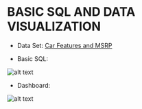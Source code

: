 # BASIC SQL AND DATA VISUALIZATION

* Data Set: [Car Features and MSRP](https://www.kaggle.com/CooperUnion/cardataset)

* Basic SQL:

![alt text](https://github.com/nnzrr/SQL-examples/blob/main/basics%20SQL/screenshot/basic%20statements.PNG) 

* Dashboard:

![alt text](https://github.com/nnzrr/SQL-examples/blob/main/basics%20SQL/screenshot/Dashboard%201.png)
